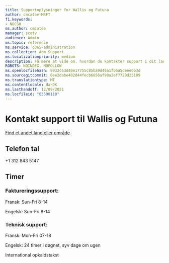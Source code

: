 ```yaml
---
title: Supportoplysninger for Wallis og Futuna
author: cmcatee-MSFT
f1.keywords:
- NOCSH
ms.author: cmcatee
manager: scotv
audience: Admin
ms.topic: reference
ms.service: o365-administration
ms.collection: Adm_Support
ms.localizationpriority: medium
description: Få mere at vide om, hvordan du kontakter support i dit land eller område.
ROBOTS: NOINDEX, NOFOLLOW
ms.openlocfilehash: 9932c63d40e17755c85ba9d49a1fb6a5deee0b3d
ms.sourcegitcommit: 0ee2dabe402d44fecb6856af98a2ef7720d25189
ms.translationtype: MT
ms.contentlocale: da-DK
ms.lasthandoff: 12/09/2021
ms.locfileid: "63590110"
---
```

# <a name="contact-support-for-wallis-and-futuna"></a>Kontakt support til Wallis og Futuna

[Find et andet land eller område](../get-help-support.md).

## <a name="phone-number"></a>Telefon tal
+1 312 843 5147

## <a name="hours"></a>Timer
### <a name="billing-support"></a>Faktureringssupport:

Fransk: Sun-Fri 8-14

Engelsk: Sun-Fri 8-14

### <a name="technical-support"></a>Teknisk support:

Fransk: Mon-Fri 07-18

Engelsk: 24 timer i døgnet, syv dage om ugen

International opkaldstakst
